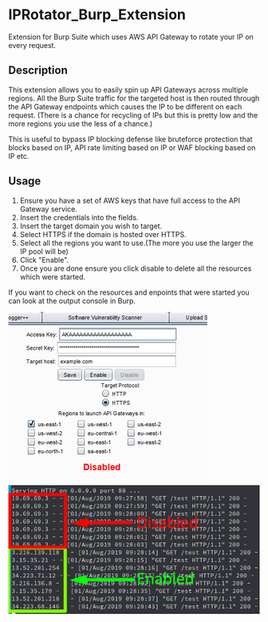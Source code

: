 # IPRotator_Burp_Extension
Extension for Burp Suite which uses AWS API Gateway to rotate your IP on every request.

## Description
This extension allows you to easily spin up API Gateways across multiple regions. All the Burp Suite traffic for the targeted host is then routed through the API Gateway endpoints which causes the IP to be different on each request. (There is a chance for recycling of IPs but this is pretty low and the more regions you use the less of a chance.)

This is useful to bypass IP blocking defense like bruteforce protection that blocks based on IP, API rate limiting based on IP or WAF blocking based on IP etc.

## Usage
1) Ensure you have a set of AWS keys that have full access to the API Gateway service.  
2) Insert the credentials into the fields.  
3) Insert the target domain you wish to target.  
4) Select HTTPS if the domain is hosted over HTTPS.  
5) Select all the regions you want to use.(The more you use the larger the IP pool will be)  
6) Click "Enable".
7) Once you are done ensure you click disable to delete all the resources which were started.

If you want to check on the resources and enpoints that were started you can look at the output console in Burp.

![](image.png)![](Example.png)
